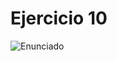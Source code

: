 # Ejercicio 10

![Enunciado](https://github.com/Lukas-De-Angelis-Riva/Estructura-Assembly/blob/master/Ejercicio10/Enunciado.JPG)